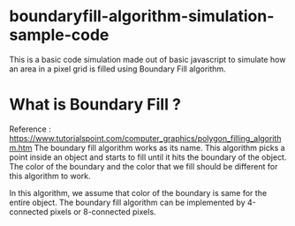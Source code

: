 # boundaryfill-algorithm-simulation-sample-code
This is a basic code simulation made out of basic javascript to simulate how an area in a pixel grid is filled using Boundary Fill algorithm.

# What is Boundary Fill ?
Reference : https://www.tutorialspoint.com/computer_graphics/polygon_filling_algorithm.htm
The boundary fill algorithm works as its name. This algorithm picks a point inside an object and starts to fill until it hits the boundary of the object. The color of the boundary and the color that we fill should be different for this algorithm to work.

In this algorithm, we assume that color of the boundary is same for the entire object. The boundary fill algorithm can be implemented by 4-connected pixels or 8-connected pixels.
